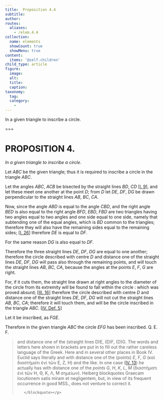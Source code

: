 ```yaml
---
title:  Proposition 4.4
subtitle: 
author:
routes:
  aliases:
    - /elem.4.4
collection:
  name: elements
  showCount: true
  showMenu: true
content:
  items: '@self.children'
child_type: article
figure:
  image:
  alt:
  title:
  caption:
taxonomy:
  tag:
  category:
    - 
---
```


<p><emph>In a given triangle to inscribe a circle</emph>. </p>

===

<h1>PROPOSITION 4.</h1>
<p><em>In a given triangle to inscribe a circle</em>. </p>

<p>Let <em>ABC</em> be the given triangle; thus it is required to inscribe a circle in the triangle <em>ABC</em>. </p>

<p>Let the angles <em>ABC</em>, <em>ACB</em>
       <lb n="5"/>be bisected by the straight lines <em>BD</em>, <em>CD</em> [<a href="/elem.1.9">I. 9</a>], and let these meet one another at the point <em>D</em>; from <em>D</em> let <em>DE</em>, <em>DF</em>, <em>DG</em> be drawn perpendicular to the straight <lb n="10"/>lines <em>AB</em>, <em>BC</em>, <em>CA</em>. 
      </p>

<p>Now, since the angle <em>ABD</em> is equal to the angle <em>CBD</em>, and the right angle <em>BED</em> is also equal to the right angle <em>BFD</em>, <lb n="15"/><em>EBD</em>, <em>FBD</em> are two triangles having two angles equal to two angles and one side equal to one side, namely that subtending one of the equal angles, which is <em>BD</em> common to the triangles; <span class="center">therefore they will also have the remaining sides equal to <lb n="20"/>the remaining sides; [<a href="/elem.1.26">I. 26</a>]</span>
       <span class="center">therefore <em>DE</em> is equal to <em>DF</em>.</span>
      </p>

<p>For the same reason <span class="center"><em>DG</em> is also equal to <em>DF</em>.</span>
      </p>

<p>Therefore the three straight lines <em>DE</em>, <em>DF</em>, <em>DG</em> are equal <lb n="25"/>to one another; <span class="center">therefore the circle described with centre <em>D</em> and distance one of the straight lines <em>DE</em>, <em>DF</em>, <em>DG</em> will pass also through the remaining points, and will touch the straight lines <em>AB</em>, <em>BC</em>, <em>CA</em>, because the angles at the points <em>E</em>, <em>F</em>, <em>G</em>
        <lb n="30"/>are right.</span>
      </p>

<p>For, if it cuts them, the straight line drawn at right angles to the diameter of the circle from its extremity will be found to fall within the circle : which was proved absurd; [<a href="/elem.3.16">III. 16</a>] <pb n="86"/><span class="center">therefore the circle described with centre <em>D</em> and distance <lb n="35"/>one of the straight lines <em>DE</em>, <em>DF</em>, <em>DG</em> will not cut the straight lines <em>AB</em>, <em>BC</em>, <em>CA</em>;</span>
       <span class="center">therefore it will touch them, and will be the circle inscribed in the triangle <em>ABC</em>. [<a href="/elem.4.def.5">IV. Def. 5</a>]</span>
      </p>

<p>Let it be inscribed, as <em>FGE</em>. <lb n="40"/></p>

<p>Therefore in the given triangle <em>ABC</em> the circle <em>EFG</em> has been inscribed. Q. E. F.
<blockquote n="26, 34" class="crit" place="unspecified" anchored="yes">
        
<p><span class="bold">and distance one of the (straight lines D)E, (D)F, (D)G.</span> The words and letters here shown in brackets are put in to fill out the rather careless language of the Greek. Here and in several other places in Book IV. Euclid says literally <quote>and with distance one of the (points) <em>E</em>, <em>F</em>, <em>G</em></quote>
 (<foreign lang="greek">καὶ διαστήματι ὲνὶ τῶν</foreign> E, Z, H) and the like. In one case (<a href="/elem.4.13">IV. 13</a>) he actually has <quote>with distance one of the <em>points G</em>, <em>H</em>, <em>K</em>, <em>L</em>, <em>M</em></quote>
 (<foreign lang="greek">διαστήματι ὲνὶ τῶν Η, Θ, Κ, Λ, Μ σημείων</foreign>). Heiberg blockquotes <quote>Graecam locutionem satis miram et negligentem,</quote>
 but, in view of its frequent occurrence in good MSS., does not venture to correct it.</p>

       </blockquote></p>
